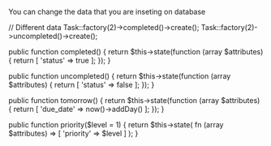 You can change the data that you are inseting on database

// Different data
Task::factory(2)->completed()->create();
Task::factory(2)->uncompleted()->create();

public function completed()
{
    return $this->state(function (array $attributes) {
        return [
            'status' => true
        ];
    });
}

public function uncompleted()
{
    return $this->state(function (array $attributes) {
        return [
            'status' => false
        ];
    });
}

public function tomorrow()
{
    return $this->state(function (array $attributes) {
        return [
            'due_date' => now()->addDay()
        ];
    });
}

public function priority($level = 1)
{
    return $this->state(
        fn (array $attributes) => [
            'priority' => $level
        ]
    );
}